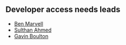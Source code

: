 ## Developer access needs leads
- [Ben Marvell](mailto:ben.marvell@digital.homeoffice.gov.uk)
- [Sulthan Ahmed](sulthan.ahmed@digital.homeoffice.gov.uk)
- [Gavin Boulton](mailto:gavin.boulton@digital.homeoffice.gov.uk)